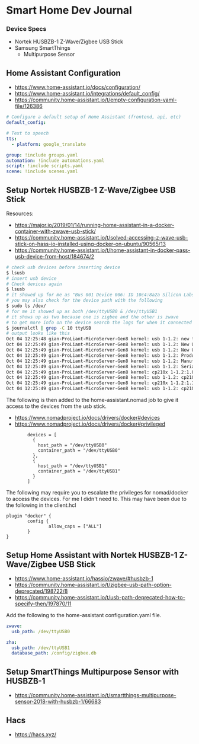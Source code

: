 # Smart Home Dev Journal

### Device Specs
- Nortek HUSBZB-1 Z-Wave/Zigbee USB Stick
- Samsung SmartThings
    - Multipurpose Sensor

## Home Assistant Configuration
- https://www.home-assistant.io/docs/configuration/
- https://www.home-assistant.io/integrations/default_config/
- https://community.home-assistant.io/t/empty-configuration-yaml-file/126386

```yml
# Configure a default setup of Home Assistant (frontend, api, etc)
default_config:

# Text to speech
tts:
  - platform: google_translate

group: !include groups.yaml
automation: !include automations.yaml
script: !include scripts.yaml
scene: !include scenes.yaml
```

## Setup Nortek HUSBZB-1 Z-Wave/Zigbee USB Stick
Resources:
- https://major.io/2019/01/14/running-home-assistant-in-a-docker-container-with-zwave-usb-stick/
- https://community.home-assistant.io/t/solved-accessing-z-wave-usb-stick-on-hass-io-installed-using-docker-on-ubuntu/90565/13
- https://community.home-assistant.io/t/home-assistant-in-docker-pass-usb-device-from-host/184674/2

```bash
# check usb devices before inserting device
$ lsusb
# insert usb device
# Check devices again
$ lsusb
# it showed up for me as "Bus 001 Device 006: ID 10c4:8a2a Silicon Labs"
# you may also check for the device path with the following
$ sudo ls /dev/
# for me it showed up as both /dev/ttyUSB0 & /dev/ttyUSB1
# it shows up as two because one is zigbee and the other is zwave
# to get more info on the device search the logs for when it connected
$ journalctl | grep -C 10 ttyUSB
# output looks like this
Oct 04 12:25:48 gian-ProLiant-MicroServer-Gen8 kernel: usb 1-1.2: new full-speed USB device number 6 using ehci-pci
Oct 04 12:25:49 gian-ProLiant-MicroServer-Gen8 kernel: usb 1-1.2: New USB device found, idVendor=10c4, idProduct=8a2a, bcdDevice= 1.00
Oct 04 12:25:49 gian-ProLiant-MicroServer-Gen8 kernel: usb 1-1.2: New USB device strings: Mfr=1, Product=2, SerialNumber=5
Oct 04 12:25:49 gian-ProLiant-MicroServer-Gen8 kernel: usb 1-1.2: Product: HubZ Smart Home Controller
Oct 04 12:25:49 gian-ProLiant-MicroServer-Gen8 kernel: usb 1-1.2: Manufacturer: Silicon Labs
Oct 04 12:25:49 gian-ProLiant-MicroServer-Gen8 kernel: usb 1-1.2: SerialNumber: 61302481
Oct 04 12:25:49 gian-ProLiant-MicroServer-Gen8 kernel: cp210x 1-1.2:1.0: cp210x converter detected
Oct 04 12:25:49 gian-ProLiant-MicroServer-Gen8 kernel: usb 1-1.2: cp210x converter now attached to ttyUSB0
Oct 04 12:25:49 gian-ProLiant-MicroServer-Gen8 kernel: cp210x 1-1.2:1.1: cp210x converter detected
Oct 04 12:25:49 gian-ProLiant-MicroServer-Gen8 kernel: usb 1-1.2: cp210x converter now attached to ttyUSB1
```

The following is then added to the home-assistant.nomad job to give it access to the devices from the usb stick.
- https://www.nomadproject.io/docs/drivers/docker#devices
- https://www.nomadproject.io/docs/drivers/docker#privileged
```hcl
        devices = [
          {
            host_path = "/dev/ttyUSB0"
            container_path = "/dev/ttyUSB0"
          },
          {
            host_path = "/dev/ttyUSB1"
            container_path = "/dev/ttyUSB1"
          }
        ]
```
The following may require you to escalate the privileges for nomad/docker to access the devices. For me I didn't need to. This may have been due to the following in the client.hcl
```hcl
plugin "docker" {
        config {
                allow_caps = ["ALL"]
        }
}
```

## Setup Home Assistant with Nortek HUSBZB-1 Z-Wave/Zigbee USB Stick
- https://www.home-assistant.io/hassio/zwave/#husbzb-1
- https://community.home-assistant.io/t/zigbee-usb-path-option-deprecated/198722/8
- https://community.home-assistant.io/t/usb-path-deprecated-how-to-specify-then/197870/11

Add the following to the home-assistant configuration.yaml file.
```yml
zwave:
  usb_path: /dev/ttyUSB0

zha:
  usb_path: /dev/ttyUSB1
  database_path: /config/zigbee.db
```

## Setup SmartThings Multipurpose Sensor with HUSBZB-1
- https://community.home-assistant.io/t/smartthings-multipurpose-sensor-2018-with-husbzb-1/66683

## Hacs
- https://hacs.xyz/